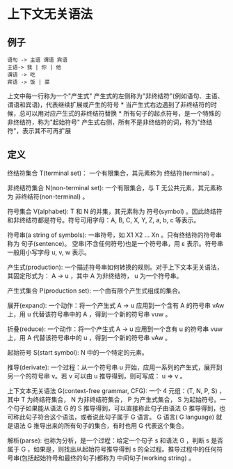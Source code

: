 # 上下文无关语法

## 例子
```
语句 -> 主语 谓语 宾语
主语-> 我 | 你 | 他
谓语 -> 吃
宾语 -> 饭 | 菜
```
上文中每一行称为一个"产生式"
产生式的左侧称为"非终结符"(例如语句、主语、谓语和宾语)，代表继续扩展或产生的符号
    * 当产生式右边遇到了非终结符的时候，总可以用对应产生式的非终结符替换
    * 所有句子的起点符号，是一个特殊的非终结符，称为"起始符号"
产生式右侧，所有不是非终结符的词，称为"终结符"，表示其不可再扩展

## 定义
终结符集合 T(terminal set)： 一个有限集合，其元素称为 终结符(terminal) 。

非终结符集合 N(non-terminal set): 一个有限集合，与 T 无公共元素，其元素称为 非终结符(non-terminal) 。

符号集合 V(alphabet): T 和 N 的并集，其元素称为 符号(symbol) 。因此终结符和非终结符都是符号。符号可用字母：A, B, C, X, Y, Z, a, b, c 等表示。

符号串(a string of symbols): 一串符号，如 X1 X2 ... Xn 。只有终结符的符号串称为 句子(sentence)。 空串(不含任何符号)也是一个符号串，用 ε 表示。符号串一般用小写字母 u, v, w 表示。

产生式(production): 一个描述符号串如何转换的规则。对于上下文本无关语法，其固定形式为： A -> u ，其中 A 为非终结符， u 为一个符号串。

产生式集合 P(production set): 一个由有限个产生式组成的集合。

展开(expand): 一个动作：将一个产生式 A -> u 应用到一个含有 A 的符号串 vAw 上，用 u 代替该符号串中的 A ，得到一个新的符号串 vuw 。

折叠(reduce): 一个动作：将一个产生式 A -> u 应用到一个含有 u 的符号串 vuw 上，用 A 代替该符号串中的 u ，得到一个新的符号串 vAw 。

起始符号 S(start symbol): N 中的一个特定的元素。

推导(derivate): 一个过程：从一个符号串 u 开始，应用一系列的产生式，展开到另一个的符号串 v。若 v 可以由 u 推导得到，则可写成： u => v 。

上下文本无关语法 G(context-free grammar, CFG): 一个 4 元组：(T, N, P, S) ，其中 T 为终结符集合， N 为非终结符集合， P 为产生式集合， S 为起始符号。一个句子如果能从语法 G 的 S 推导得到，可以直接称此句子由语法 G 推导得到，也可称此句子符合这个语法，或者说此句子属于 G 语言。 G 语言( G language) 就是语法 G 推导出来的所有句子的集合，有时也用 G 代表这个集合。

解析(parse): 也称为分析，是一个过程：给定一个句子 s 和语法 G ，判断 s 是否属于 G ，如果是，则找出从起始符号推导得到 s 的全过程。推导过程中的任何符号串(包括起始符号和最终的句子)都称为 中间句子(working string) 。

